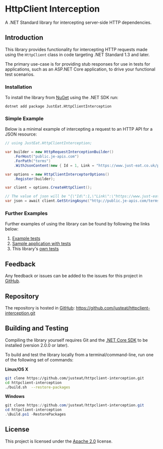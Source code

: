 # HttpClient Interception

A .NET Standard library for intercepting server-side HTTP dependencies.

## Introduction

This library provides functionality for intercepting HTTP requests made using the `HttpClient` class in code targeting .NET Standard  1.3 and later.

The primary use-case is for providing stub responses for use in tests for applications, such as an ASP.NET Core application, to drive your functional test scenarios.

### Installation

To install the library from [NuGet](https://www.nuget.org/packages/JustEat.HttpClientInterception/) using the .NET SDK run:

```
dotnet add package JustEat.HttpClientInterception
```

### Simple Example

Below is a minimal example of intercepting a request to an HTTP API for a JSON resource:

```csharp
// using JustEat.HttpClientInterception;

var builder = new HttpRequestInterceptionBuilder()
    .ForHost("public.je-apis.com")
    .ForPath("terms")
    .WithJsonContent(new { Id = 1, Link = "https://www.just-eat.co.uk/privacy-policy" });

var options = new HttpClientInterceptorOptions()
    .Register(builder);

var client = options.CreateHttpClient();

// The value of json will be "{\"Id\":1,\"Link\":\"https://www.just-eat.co.uk/privacy-policy\"}"
var json = await client.GetStringAsync("http://public.je-apis.com/terms");
```

### Further Examples

Further examples of using the library can be found by following the links below:

  1. [Example tests](https://github.com/justeat/httpclient-interception/blob/master/tests/HttpClientInterception.Tests/Examples.cs)
  1. [Sample application with tests](https://github.com/justeat/httpclient-interception/tree/master/samples)
  1. This library's [own tests](https://github.com/justeat/httpclient-interception/blob/master/tests/HttpClientInterception.Tests/HttpClientInterceptorOptionsTests.cs)

## Feedback

Any feedback or issues can be added to the issues for this project in [GitHub](https://github.com/justeat/httpclient-interception/issues).

## Repository

The repository is hosted in [GitHub](https://github.com/justeat/httpclient-interception): https://github.com/justeat/httpclient-interception.git

## Building and Testing

Compiling the library yourself requires Git and the [.NET Core SDK](https://www.microsoft.com/net/download/core) to be installed (version 2.0.0 or later).

To build and test the library locally from a terminal/command-line, run one of the following set of commands:

**Linux/OS X**

```sh
git clone https://github.com/justeat/httpclient-interception.git
cd httpclient-interception
./build.sh  --restore-packages
```

**Windows**

```powershell
git clone https://github.com/justeat/httpclient-interception.git
cd httpclient-interception
.\Build.ps1 -RestorePackages
```

## License

This project is licensed under the [Apache 2.0](http://www.apache.org/licenses/LICENSE-2.0.html) license.
